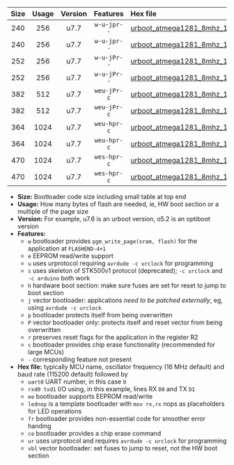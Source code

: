 |Size|Usage|Version|Features|Hex file|
|:-:|:-:|:-:|:-:|:--|
|240|256|u7.7|`w-u-jpr--`|[urboot_atmega1281_8mhz_1000000bps_uart0_rxe0_txe1_lednop_ur_vbl.hex](https://raw.githubusercontent.com/stefanrueger/urboot.hex/main/mcus/atmega1281/fcpu_8mhz/1000000_bps/urboot_atmega1281_8mhz_1000000bps_uart0_rxe0_txe1_lednop_ur_vbl.hex)|
|240|256|u7.7|`w-u-jpr--`|[urboot_atmega1281_8mhz_1000000bps_uart1_rxd2_txd3_lednop_ur_vbl.hex](https://raw.githubusercontent.com/stefanrueger/urboot.hex/main/mcus/atmega1281/fcpu_8mhz/1000000_bps/urboot_atmega1281_8mhz_1000000bps_uart1_rxd2_txd3_lednop_ur_vbl.hex)|
|252|256|u7.7|`w-u-jPr--`|[urboot_atmega1281_8mhz_1000000bps_uart0_rxe0_txe1_ur_vbl.hex](https://raw.githubusercontent.com/stefanrueger/urboot.hex/main/mcus/atmega1281/fcpu_8mhz/1000000_bps/urboot_atmega1281_8mhz_1000000bps_uart0_rxe0_txe1_ur_vbl.hex)|
|252|256|u7.7|`w-u-jPr--`|[urboot_atmega1281_8mhz_1000000bps_uart1_rxd2_txd3_ur_vbl.hex](https://raw.githubusercontent.com/stefanrueger/urboot.hex/main/mcus/atmega1281/fcpu_8mhz/1000000_bps/urboot_atmega1281_8mhz_1000000bps_uart1_rxd2_txd3_ur_vbl.hex)|
|382|512|u7.7|`weu-jPr-c`|[urboot_atmega1281_8mhz_1000000bps_uart0_rxe0_txe1_ee_lednop_fr_ce_ur_vbl.hex](https://raw.githubusercontent.com/stefanrueger/urboot.hex/main/mcus/atmega1281/fcpu_8mhz/1000000_bps/urboot_atmega1281_8mhz_1000000bps_uart0_rxe0_txe1_ee_lednop_fr_ce_ur_vbl.hex)|
|382|512|u7.7|`weu-jPr-c`|[urboot_atmega1281_8mhz_1000000bps_uart1_rxd2_txd3_ee_lednop_fr_ce_ur_vbl.hex](https://raw.githubusercontent.com/stefanrueger/urboot.hex/main/mcus/atmega1281/fcpu_8mhz/1000000_bps/urboot_atmega1281_8mhz_1000000bps_uart1_rxd2_txd3_ee_lednop_fr_ce_ur_vbl.hex)|
|364|1024|u7.7|`weu-hpr-c`|[urboot_atmega1281_8mhz_1000000bps_uart0_rxe0_txe1_ee_lednop_fr_ce_ur.hex](https://raw.githubusercontent.com/stefanrueger/urboot.hex/main/mcus/atmega1281/fcpu_8mhz/1000000_bps/urboot_atmega1281_8mhz_1000000bps_uart0_rxe0_txe1_ee_lednop_fr_ce_ur.hex)|
|364|1024|u7.7|`weu-hpr-c`|[urboot_atmega1281_8mhz_1000000bps_uart1_rxd2_txd3_ee_lednop_fr_ce_ur.hex](https://raw.githubusercontent.com/stefanrueger/urboot.hex/main/mcus/atmega1281/fcpu_8mhz/1000000_bps/urboot_atmega1281_8mhz_1000000bps_uart1_rxd2_txd3_ee_lednop_fr_ce_ur.hex)|
|470|1024|u7.7|`wes-hpr-c`|[urboot_atmega1281_8mhz_1000000bps_uart0_rxe0_txe1_ee_lednop_fr_ce.hex](https://raw.githubusercontent.com/stefanrueger/urboot.hex/main/mcus/atmega1281/fcpu_8mhz/1000000_bps/urboot_atmega1281_8mhz_1000000bps_uart0_rxe0_txe1_ee_lednop_fr_ce.hex)|
|470|1024|u7.7|`wes-hpr-c`|[urboot_atmega1281_8mhz_1000000bps_uart1_rxd2_txd3_ee_lednop_fr_ce.hex](https://raw.githubusercontent.com/stefanrueger/urboot.hex/main/mcus/atmega1281/fcpu_8mhz/1000000_bps/urboot_atmega1281_8mhz_1000000bps_uart1_rxd2_txd3_ee_lednop_fr_ce.hex)|

- **Size:** Bootloader code size including small table at top end
- **Usage:** How many bytes of flash are needed, ie, HW boot section or a multiple of the page size
- **Version:** For example, u7.6 is an urboot version, o5.2 is an optiboot version
- **Features:**
  + `w` bootloader provides `pgm_write_page(sram, flash)` for the application at `FLASHEND-4+1`
  + `e` EEPROM read/write support
  + `u` uses urprotocol requiring `avrdude -c urclock` for programming
  + `s` uses skeleton of STK500v1 protocol (deprecated); `-c urclock` and `-c arduino` both work
  + `h` hardware boot section: make sure fuses are set for reset to jump to boot section
  + `j` vector bootloader: applications *need to be patched externally*, eg, using `avrdude -c urclock`
  + `p` bootloader protects itself from being overwritten
  + `P` vector bootloader only: protects itself and reset vector from being overwritten
  + `r` preserves reset flags for the application in the register R2
  + `c` bootloader provides chip erase functionality (recommended for large MCUs)
  + `-` corresponding feature not present
- **Hex file:** typically MCU name, oscillator frequency (16 MHz default) and baud rate (115200 default) followed by
  + `uart0` UART number, in this case `0`
  + `rxd0 txd1` I/O using, in this example, lines RX `D0` and TX `D1`
  + `ee` bootloader supports EEPROM read/write
  + `lednop` is a template bootloader with `mov rx,rx` nops as placeholders for LED operations
  + `fr` bootloader provides non-essential code for smoother error handing
  + `ce` bootloader provides a chip erase command
  + `ur` uses urprotocol and requires `avrdude -c urclock` for programming
  + `vbl` vector bootloader: set fuses to jump to reset, not the HW boot section
